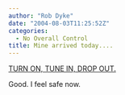 ```yaml
---
author: "Rob Dyke"
date: "2004-08-03T11:25:52Z"
categories:
  - No Overall Control
title: Mine arrived today....
---
```

[TURN ON, TUNE IN, DROP OUT.](http://www.preparingforemergencies.co.uk/)

Good. I feel safe now.
